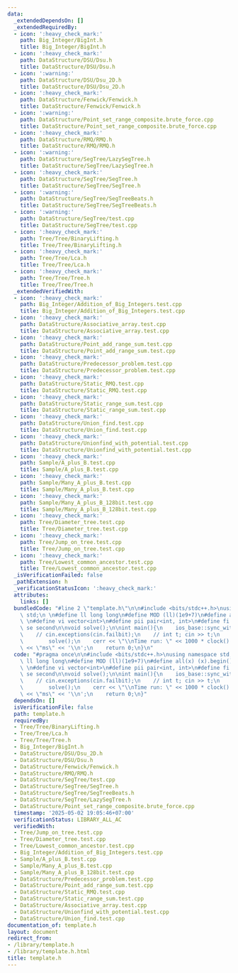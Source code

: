 ```yaml
---
data:
  _extendedDependsOn: []
  _extendedRequiredBy:
  - icon: ':heavy_check_mark:'
    path: Big_Integer/BigInt.h
    title: Big_Integer/BigInt.h
  - icon: ':heavy_check_mark:'
    path: DataStructure/DSU/Dsu.h
    title: DataStructure/DSU/Dsu.h
  - icon: ':warning:'
    path: DataStructure/DSU/Dsu_2D.h
    title: DataStructure/DSU/Dsu_2D.h
  - icon: ':heavy_check_mark:'
    path: DataStructure/Fenwick/Fenwick.h
    title: DataStructure/Fenwick/Fenwick.h
  - icon: ':warning:'
    path: DataStructure/Point_set_range_composite.brute_force.cpp
    title: DataStructure/Point_set_range_composite.brute_force.cpp
  - icon: ':heavy_check_mark:'
    path: DataStructure/RMQ/RMQ.h
    title: DataStructure/RMQ/RMQ.h
  - icon: ':warning:'
    path: DataStructure/SegTree/LazySegTree.h
    title: DataStructure/SegTree/LazySegTree.h
  - icon: ':heavy_check_mark:'
    path: DataStructure/SegTree/SegTree.h
    title: DataStructure/SegTree/SegTree.h
  - icon: ':warning:'
    path: DataStructure/SegTree/SegTreeBeats.h
    title: DataStructure/SegTree/SegTreeBeats.h
  - icon: ':warning:'
    path: DataStructure/SegTree/test.cpp
    title: DataStructure/SegTree/test.cpp
  - icon: ':heavy_check_mark:'
    path: Tree/Tree/BinaryLifting.h
    title: Tree/Tree/BinaryLifting.h
  - icon: ':heavy_check_mark:'
    path: Tree/Tree/Lca.h
    title: Tree/Tree/Lca.h
  - icon: ':heavy_check_mark:'
    path: Tree/Tree/Tree.h
    title: Tree/Tree/Tree.h
  _extendedVerifiedWith:
  - icon: ':heavy_check_mark:'
    path: Big_Integer/Addition_of_Big_Integers.test.cpp
    title: Big_Integer/Addition_of_Big_Integers.test.cpp
  - icon: ':heavy_check_mark:'
    path: DataStructure/Associative_array.test.cpp
    title: DataStructure/Associative_array.test.cpp
  - icon: ':heavy_check_mark:'
    path: DataStructure/Point_add_range_sum.test.cpp
    title: DataStructure/Point_add_range_sum.test.cpp
  - icon: ':heavy_check_mark:'
    path: DataStructure/Predecessor_problem.test.cpp
    title: DataStructure/Predecessor_problem.test.cpp
  - icon: ':heavy_check_mark:'
    path: DataStructure/Static_RMQ.test.cpp
    title: DataStructure/Static_RMQ.test.cpp
  - icon: ':heavy_check_mark:'
    path: DataStructure/Static_range_sum.test.cpp
    title: DataStructure/Static_range_sum.test.cpp
  - icon: ':heavy_check_mark:'
    path: DataStructure/Union_find.test.cpp
    title: DataStructure/Union_find.test.cpp
  - icon: ':heavy_check_mark:'
    path: DataStructure/Unionfind_with_potential.test.cpp
    title: DataStructure/Unionfind_with_potential.test.cpp
  - icon: ':heavy_check_mark:'
    path: Sample/A_plus_B.test.cpp
    title: Sample/A_plus_B.test.cpp
  - icon: ':heavy_check_mark:'
    path: Sample/Many_A_plus_B.test.cpp
    title: Sample/Many_A_plus_B.test.cpp
  - icon: ':heavy_check_mark:'
    path: Sample/Many_A_plus_B_128bit.test.cpp
    title: Sample/Many_A_plus_B_128bit.test.cpp
  - icon: ':heavy_check_mark:'
    path: Tree/Diameter_tree.test.cpp
    title: Tree/Diameter_tree.test.cpp
  - icon: ':heavy_check_mark:'
    path: Tree/Jump_on_tree.test.cpp
    title: Tree/Jump_on_tree.test.cpp
  - icon: ':heavy_check_mark:'
    path: Tree/Lowest_common_ancestor.test.cpp
    title: Tree/Lowest_common_ancestor.test.cpp
  _isVerificationFailed: false
  _pathExtension: h
  _verificationStatusIcon: ':heavy_check_mark:'
  attributes:
    links: []
  bundledCode: "#line 2 \"template.h\"\n\n#include <bits/stdc++.h>\nusing namespace\
    \ std;\n \n#define ll long long\n#define MOD (ll)(1e9+7)\n#define all(x) (x).begin(),(x).end()\n\
    \ \n#define vi vector<int>\n#define pii pair<int, int>\n#define fi first\n#define\
    \ se second\n\nvoid solve();\n\nint main(){\n    ios_base::sync_with_stdio(false);cin.tie(NULL);\n\
    \    // cin.exceptions(cin.failbit);\n    // int t; cin >> t;\n    // while(t--)\n\
    \        solve();\n    cerr << \"\\nTime run: \" << 1000 * clock() / CLOCKS_PER_SEC\
    \ << \"ms\" << '\\n';\n    return 0;\n}\n"
  code: "#pragma once\n\n#include <bits/stdc++.h>\nusing namespace std;\n \n#define\
    \ ll long long\n#define MOD (ll)(1e9+7)\n#define all(x) (x).begin(),(x).end()\n\
    \ \n#define vi vector<int>\n#define pii pair<int, int>\n#define fi first\n#define\
    \ se second\n\nvoid solve();\n\nint main(){\n    ios_base::sync_with_stdio(false);cin.tie(NULL);\n\
    \    // cin.exceptions(cin.failbit);\n    // int t; cin >> t;\n    // while(t--)\n\
    \        solve();\n    cerr << \"\\nTime run: \" << 1000 * clock() / CLOCKS_PER_SEC\
    \ << \"ms\" << '\\n';\n    return 0;\n}"
  dependsOn: []
  isVerificationFile: false
  path: template.h
  requiredBy:
  - Tree/Tree/BinaryLifting.h
  - Tree/Tree/Lca.h
  - Tree/Tree/Tree.h
  - Big_Integer/BigInt.h
  - DataStructure/DSU/Dsu_2D.h
  - DataStructure/DSU/Dsu.h
  - DataStructure/Fenwick/Fenwick.h
  - DataStructure/RMQ/RMQ.h
  - DataStructure/SegTree/test.cpp
  - DataStructure/SegTree/SegTree.h
  - DataStructure/SegTree/SegTreeBeats.h
  - DataStructure/SegTree/LazySegTree.h
  - DataStructure/Point_set_range_composite.brute_force.cpp
  timestamp: '2025-05-02 19:05:46+07:00'
  verificationStatus: LIBRARY_ALL_AC
  verifiedWith:
  - Tree/Jump_on_tree.test.cpp
  - Tree/Diameter_tree.test.cpp
  - Tree/Lowest_common_ancestor.test.cpp
  - Big_Integer/Addition_of_Big_Integers.test.cpp
  - Sample/A_plus_B.test.cpp
  - Sample/Many_A_plus_B.test.cpp
  - Sample/Many_A_plus_B_128bit.test.cpp
  - DataStructure/Predecessor_problem.test.cpp
  - DataStructure/Point_add_range_sum.test.cpp
  - DataStructure/Static_RMQ.test.cpp
  - DataStructure/Static_range_sum.test.cpp
  - DataStructure/Associative_array.test.cpp
  - DataStructure/Unionfind_with_potential.test.cpp
  - DataStructure/Union_find.test.cpp
documentation_of: template.h
layout: document
redirect_from:
- /library/template.h
- /library/template.h.html
title: template.h
---
```

